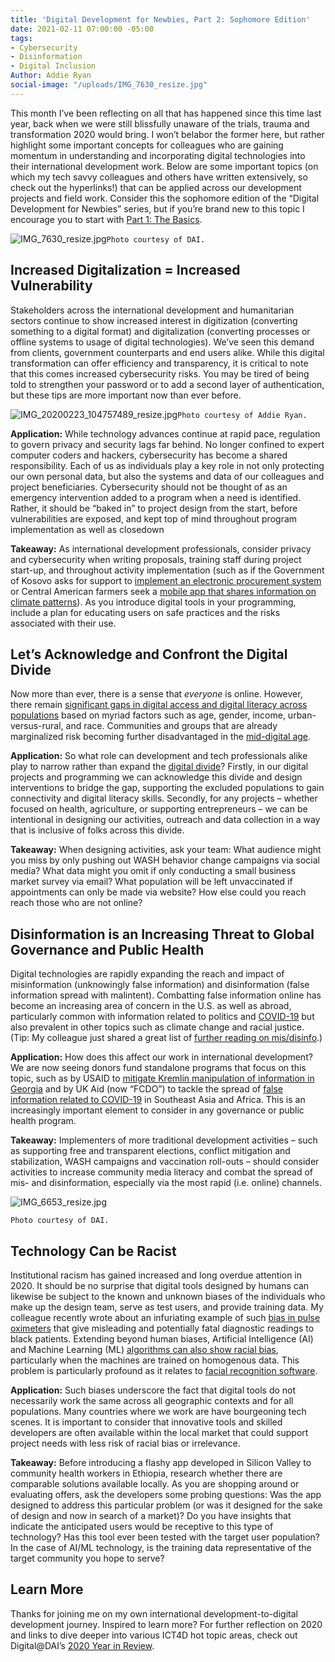 ```yaml
---
title: 'Digital Development for Newbies, Part 2: Sophomore Edition'
date: 2021-02-11 07:00:00 -05:00
tags:
- Cybersecurity
- Disinformation
- Digital Inclusion
Author: Addie Ryan
social-image: "/uploads/IMG_7630_resize.jpg"
---
```


This month I’ve been reflecting on all that has happened since this time last year, back when we were still blissfully unaware of the trials, trauma and transformation 2020 would bring. I won’t belabor the former here, but rather highlight some important concepts for colleagues who are gaining momentum in understanding and incorporating digital technologies into their international development work. Below are some important topics (on which my tech savvy colleagues and others have written extensively, so check out the hyperlinks!) that can be applied across our development projects and field work. Consider this the sophomore edition of the “Digital Development for Newbies” series, but if you’re brand new to this topic I encourage you to start with [Part 1: The Basics](https://dai-global-digital.com/digital-development-for-newbies-part-1-the-basics.html).

![IMG_7630_resize.jpg](/uploads/IMG_7630_resize.jpg)`Photo courtesy of DAI.`

<!--more-->

## Increased Digitalization = Increased Vulnerability

Stakeholders across the international development and humanitarian sectors continue to show increased interest in digitization (converting something to a digital format) and digitalization (converting processes or offline systems to usage of digital technologies). We’ve seen this demand from clients, government counterparts and end users alike. While this digital transformation can offer efficiency and transparency, it is critical to note that this comes increased cybersecurity risks. You may be tired of being told to strengthen your password or to add a second layer of authentication, but these tips are more important now than ever before.

![IMG_20200223_104757489_resize.jpg](/uploads/IMG_20200223_104757489_resize.jpg)`Photo courtesy of Addie Ryan.`

**Application:** While technology advances continue at rapid pace, regulation to govern privacy and security lags far behind. No longer confined to expert computer coders and hackers, cybersecurity has become a shared responsibility. Each of us as individuals play a key role in not only protecting our own personal data, but also the systems and data of our colleagues and project beneficiaries. Cybersecurity should not be thought of as an emergency intervention added to a program when a need is identified. Rather, it should be “baked in” to project design from the start, before vulnerabilities are exposed, and kept top of mind throughout program implementation as well as closedown

**Takeaway:** As international development professionals, consider privacy and cybersecurity when writing proposals, training staff during project start-up, and throughout activity implementation (such as if the Government of Kosovo asks for support to [implement an electronic procurement system](https://www.dai.com/our-work/projects/kosovo-transparent-effective-and-accountable-municipalities-team) or Central American farmers seek a [mobile app that shares information on climate patterns](https://assetify-dai.com/pdfs/digital-coffee-cloud-eng.pdf)). As you introduce digital tools in your programming, include a plan for educating users on safe practices and the risks associated with their use.

## Let’s Acknowledge and Confront the Digital Divide

Now more than ever, there is a sense that *everyone* is online. However, there remain [significant gaps in digital access and digital literacy across populations](https://www.governing.com/now/Its-2020-Why-Is-the-Digital-Divide-Still-with-Us.html) based on myriad factors such as age, gender, income, urban-versus-rural, and race. Communities and groups that are already marginalized risk becoming further disadvantaged in the [mid-digital age](https://techcrunch.com/2016/06/23/the-three-ages-of-digital/). 

**Application:** So what role can development and tech professionals alike play to narrow rather than expand the [digital divide](https://dai-global-digital.com/covid-19-the-importance-of-understanding-digital-divides-during-the-pandemic-response.html)? Firstly, in our digital projects and programming we can acknowledge this divide and design interventions to bridge the gap, supporting the excluded populations to gain connectivity and digital literacy skills. Secondly, for any projects – whether focused on health, agriculture, or supporting entrepreneurs – we can be intentional in designing our activities, outreach and data collection in a way that is inclusive of folks across this divide.

**Takeaway:** When designing activities, ask your team: What audience might you miss by only pushing out WASH behavior change campaigns via social media? What data might you omit if only conducting a small business market survey via email? What population will be left unvaccinated if  appointments can only be made via website? How else could you reach reach those who are not online?

## Disinformation is an Increasing Threat to Global Governance and Public Health

Digital technologies are rapidly expanding the reach and impact of misinformation (unknowingly false information) and disinformation (false information spread with malintent). Combatting false information online has become an increasing area of concern in the U.S. as well as abroad, particularly common with information related to politics and [COVID-19](https://blog.twitter.com/en_us/topics/company/2020/covid19-vaccine.html) but also prevalent in other topics such as climate change and racial justice. (Tip: My colleague just shared a great list of [further reading on mis/disinfo](https://dai-global-digital.com/what-is-cda-reading-about-misinformation-and-disinformation.html).)

**Application:** How does this affect our work in international development? We are now seeing donors fund standalone programs that focus on this topic, such as by USAID to [mitigate Kremlin manipulation of information in Georgia](https://www.usaid.gov/news-information/press-releases/oct-8-2020-usaid-launches-innovative-program-counter-disinformation-georgia) and by UK Aid (now “FCDO”) to tackle the spread of [false information related to COVID-19](https://www.gov.uk/government/news/uk-aid-to-tackle-global-spread-of-coronavirus-fake-news) in Southeast Asia and Africa. This is an increasingly important element to consider in any governance or public health program.

**Takeaway:** Implementers of more traditional development activities – such as supporting free and transparent elections, conflict mitigation and stabilization, WASH campaigns and vaccination roll-outs – should consider activities to increase community media literacy and combat the spread of mis- and disinformation, especially via the most rapid (i.e. online) channels.

![IMG_6653_resize.jpg](/uploads/IMG_6653_resize.jpg)

`Photo courtesy of DAI.`

## Technology Can be Racist

Institutional racism has gained increased and long overdue attention in 2020. It should be no surprise that digital tools designed by humans can likewise be subject to the known and unknown biases of the individuals who make up the design team, serve as test users, and provide training data. My colleague recently wrote about an infuriating example of such [bias in pulse oximeters](https://dai-global-digital.com/racist-hardware-and-what-to-do-about-it.html) that give misleading and potentially fatal diagnostic readings to black patients. Extending beyond human biases, Artificial Intelligence (AI) and Machine Learning (ML) [algorithms can also show racial bias](https://dai-global-digital.com/algorithms-in-development.html?utm_source=related-box), particularly when the machines are trained on homogenous data. This problem is particularly profound as it relates to [facial recognition software](https://www.utdallas.edu/news/science-technology/racial-bias-facial-recognition-2020/). 

**Application:** Such biases underscore the fact that digital tools do not necessarily work the same across all geographic contexts and for all populations. Many countries where we work are have bourgeoning tech scenes. It is important to consider that innovative tools and skilled developers are often available within the local market that could support project needs with less risk of racial bias or irrelevance.

**Takeaway:** Before introducing a flashy app developed in Silicon Valley to community health workers in Ethiopia, research whether there are comparable solutions available locally. As you are shopping around or evaluating offers, ask the developers some probing questions: Was the app designed to address this particular problem (or was it designed for the sake of design and now in search of a market)? Do you have insights that indicate the anticipated users would be receptive to this type of technology? Has this tool ever been tested with the target user population? In the case of AI/ML technology, is the training data representative of the target community you hope to serve? 

## Learn More

Thanks for joining me on my own international development-to-digital development journey. Inspired to learn more? For further reflection on 2020 and links to dive deeper into various ICT4D hot topic areas, check out Digital@DAI’s [2020 Year in Review](https://dai-global-digital.com/digital-at-dai-2020-year-in-review.html).